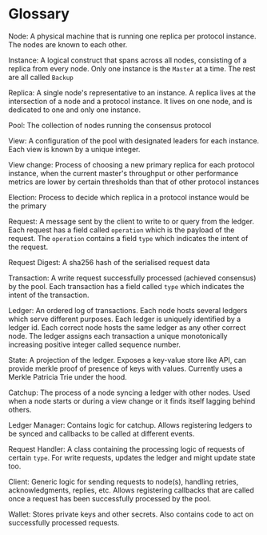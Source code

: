 Glossary
========
   Node: A physical machine that is running one replica per protocol instance. The nodes are known to each other.
      
   Instance: A logical construct that spans across all nodes, consisting of a replica from every node. Only one instance is the `Master` at a time. The rest are all called `Backup`
   
   Replica: A single node's representative to an instance. A replica lives at the intersection of a node and a protocol instance. It lives on one node, and is dedicated to one and only one instance.
   
   Pool: The collection of nodes running the consensus protocol 
    
   View: A configuration of the pool with designated leaders for each instance. Each view is known by a unique integer.  

   View change: Process of choosing a new primary replica for each protocol instance, when 
   the current master's throughput or other performance metrics are lower by 
   certain thresholds than that of other protocol instances
    
   Election: Process to decide which replica in a protocol instance would be the primary
   
   Request: A message sent by the client to write to or query from the ledger. Each request has a field called `operation` which is the payload of the request. The `operation` contains a field `type` which indicates the intent of the request.
   
   Request Digest: A sha256 hash of the serialised request data
   
   Transaction: A write request successfully processed (achieved consensus) by the pool. Each transaction has a field called `type` which indicates the intent of the transaction.
   
   Ledger: An ordered log of transactions. Each node hosts several ledgers which serve different purposes. Each ledger is uniquely identified by a ledger id. Each correct node hosts the same ledger as any other correct node. The ledger assigns each transaction a unique monotonically increasing positive integer called sequence number.
   
   State: A projection of the ledger. Exposes a key-value store like API, can provide merkle proof of presence of keys with values. Currently uses a Merkle Patricia Trie under the hood. 
   
   Catchup: The process of a node syncing a ledger with other nodes. Used when a node starts or during a view change or it finds itself lagging behind others.
   
   Ledger Manager: Contains logic for catchup. Allows registering ledgers to be synced and callbacks to be called at different events.
   
   Request Handler: A class containing the processing logic of requests of certain `type`. For write requests, updates the ledger and might update state too. 
   
   Client: Generic logic for sending requests to node(s), handling retries, acknowledgments, replies, etc. Allows registering callbacks that are called once a request has been successfully processed by the pool. 
   
   Wallet: Stores private keys and other secrets. Also contains code to act on successfully processed requests.
